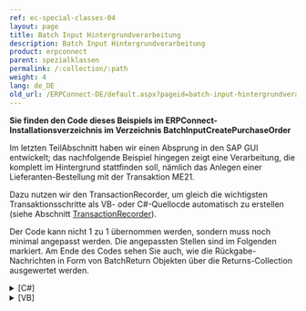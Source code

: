 ```yaml
---
ref: ec-special-classes-04
layout: page
title: Batch Input Hintergrundverarbeitung
description: Batch Input Hintergrundverarbeitung
product: erpconnect
parent: spezialklassen
permalink: /:collection/:path
weight: 4
lang: de_DE
old_url: /ERPConnect-DE/default.aspx?pageid=batch-input-hintergrundverarbeitung
---
```


**Sie finden den Code dieses Beispiels im ERPConnect-Installationsverzeichnis im Verzeichnis BatchInputCreatePurchaseOrder** 

Im letzten TeilAbschnitt haben wir einen Absprung in den SAP GUI entwickelt; das nachfolgende Beispiel hingegen zeigt eine Verarbeitung, die komplett im Hintergrund stattfinden soll, nämlich das Anlegen einer Lieferanten-Bestellung mit der Transaktion ME21.

Dazu nutzen wir den TransactionRecorder, um gleich die wichtigsten Transaktionsschritte als VB- oder C#-Quellocde automatisch zu erstellen (siehe Abschnitt [TransactionRecorder](../tools/transactionrecorder)).

Der Code kann nicht 1 zu 1 übernommen werden, sondern muss noch minimal angepasst werden. Die angepassten Stellen sind im Folgenden markiert. Am Ende des Codes sehen Sie auch, wie die Rückgabe-Nachrichten in Form von BatchReturn Objekten über die Returns-Collection ausgewertet werden.

<details>
<summary>[C#]</summary>
{% highlight csharp %}
using (ERPConnect.R3Connection con = new ERPConnect.R3Connection())
{
   con.UserName = "erpconnect";
   con.Password = "pass";
   con.Language = "DE";
   con.Client = "800";
   con.Host = "sapserver";
   con.SystemNumber = 11;

   con.Open(false);

   Transaction trans = new Transaction();

   trans.Connection = con;
   trans.TCode = "ME21";

   //Begin a new Dynpro 
   trans.AddStepSetNewDynpro("SAPMM06E", "0100");
   trans.AddStepSetCursor("EKKO-EKGRP");
   trans.AddStepSetOKCode("/00"); // Enter 
   trans.AddStepSetField("EKKO-LIFNR", "1070"); // Vendor
   trans.AddStepSetField("RM06E-BSART", "NB"); // Order Type 
   trans.AddStepSetField("RM06E-BEDAT", "01.01.2006"); //Purch.Date 
   trans.AddStepSetField("EKKO-EKORG", "1000"); // Purchase Org 
   trans.AddStepSetField("EKKO-EKGRP", "010"); // Purchase Group 
   trans.AddStepSetField("RM06E-LPEIN", "T");

   //Begin a new Dynpro 
   trans.AddStepSetNewDynpro("SAPMM06E", "0120");
   trans.AddStepSetCursor("EKPO-WERKS(01)");
   trans.AddStepSetOKCode("=BU");
   trans.AddStepSetField("EKPO-EMATN(01)", "B-7000"); // Material 
   trans.AddStepSetField("EKPO-MENGE(01)", "20"); // Quantity 
   trans.AddStepSetField("EKPO-WERKS(01)", "1000"); // Plant 
   trans.Execute();

   foreach (ERPConnect.Utils.BatchReturn br in trans.Returns)
       MessageBox.Show(br.Message);
   if (trans.Returns.Count == 0)
       MessageBox.Show("No Messages");
}
{% endhighlight %}
</details>

<details>
<summary>[VB]</summary>
{% highlight visualbasic %}
Using con As New ERPConnect.R3Connection
 
     con.UserName = "erpconnect"
     con.Password = "pass"
     con.Language = "DE"
     con.Client = "800"
     con.Host = "sapserver"
     con.SystemNumber = 11
 
     con.Open(False)
     Dim trans As New Transaction

     trans.Connection = con
     trans.TCode = "ME21"
 
     'Begin a new Dynpro 
     trans.AddStepSetNewDynpro("SAPMM06E", "0100")
     trans.AddStepSetCursor("EKKO-EKGRP")
     trans.AddStepSetOKCode("/00")
     trans.AddStepSetField("EKKO-LIFNR", "1070")
     trans.AddStepSetField("RM06E-BSART", "NB")
     trans.AddStepSetField("RM06E-BEDAT", "01.01.2006")
     trans.AddStepSetField("EKKO-EKORG", "1000")
     trans.AddStepSetField("EKKO-EKGRP", "010")
     trans.AddStepSetField("RM06E-LPEIN", "T")
 
     'Begin a new Dynpro 
     trans.AddStepSetNewDynpro("SAPMM06E", "0120")
     trans.AddStepSetCursor("EKPO-WERKS(01)")
     trans.AddStepSetOKCode("=BU")
     trans.AddStepSetField("EKPO-EMATN(01)", "B-7000")
     trans.AddStepSetField("EKPO-MENGE(01)", "20")
     trans.AddStepSetField("EKPO-WERKS(01)", "1000")
 
     trans.Execute()
 
     Dim br As BatchReturn
     For Each br In trans.Returns
         MessageBox.Show(br.Message)
     Next
     If trans.Returns.Count = 0 Then
         MessageBox.Show("No Messages")
     End If
 End Using
{% endhighlight %}
</details>